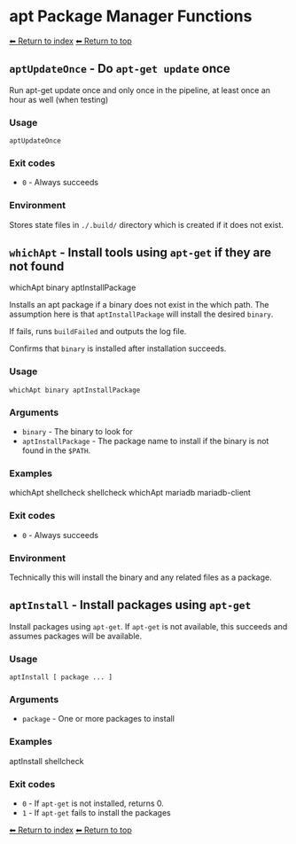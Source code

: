 # apt Package Manager Functions

[⬅ Return to index](index.md)
[⬅ Return to top](../index.md)


## `aptUpdateOnce` - Do `apt-get update` once

Run apt-get update once and only once in the pipeline, at least
once an hour as well (when testing)

### Usage

    aptUpdateOnce

### Exit codes

- `0` - Always succeeds

### Environment

Stores state files in `./.build/` directory which is created if it does not exist.

## `whichApt` - Install tools using `apt-get` if they are not found

whichApt binary aptInstallPackage

Installs an apt package if a binary does not exist in the which path.
The assumption here is that `aptInstallPackage` will install the desired `binary`.

If fails, runs `buildFailed` and outputs the log file.

Confirms that `binary` is installed after installation succeeds.

### Usage

    whichApt binary aptInstallPackage

### Arguments

- `binary` - The binary to look for
- `aptInstallPackage` - The package name to install if the binary is not found in the `$PATH`.

### Examples

whichApt shellcheck shellcheck
    whichApt mariadb mariadb-client

### Exit codes

- `0` - Always succeeds

### Environment

Technically this will install the binary and any related files as a package.

## `aptInstall` - Install packages using `apt-get`

Install packages using `apt-get`. If `apt-get` is not available, this succeeds
and assumes packages will be available.

### Usage

    aptInstall [ package ... ]

### Arguments

- `package` - One or more packages to install

### Examples

aptInstall shellcheck

### Exit codes

- `0` - If `apt-get` is not installed, returns 0.
- `1` - If `apt-get` fails to install the packages

[⬅ Return to index](index.md)
[⬅ Return to top](../index.md)